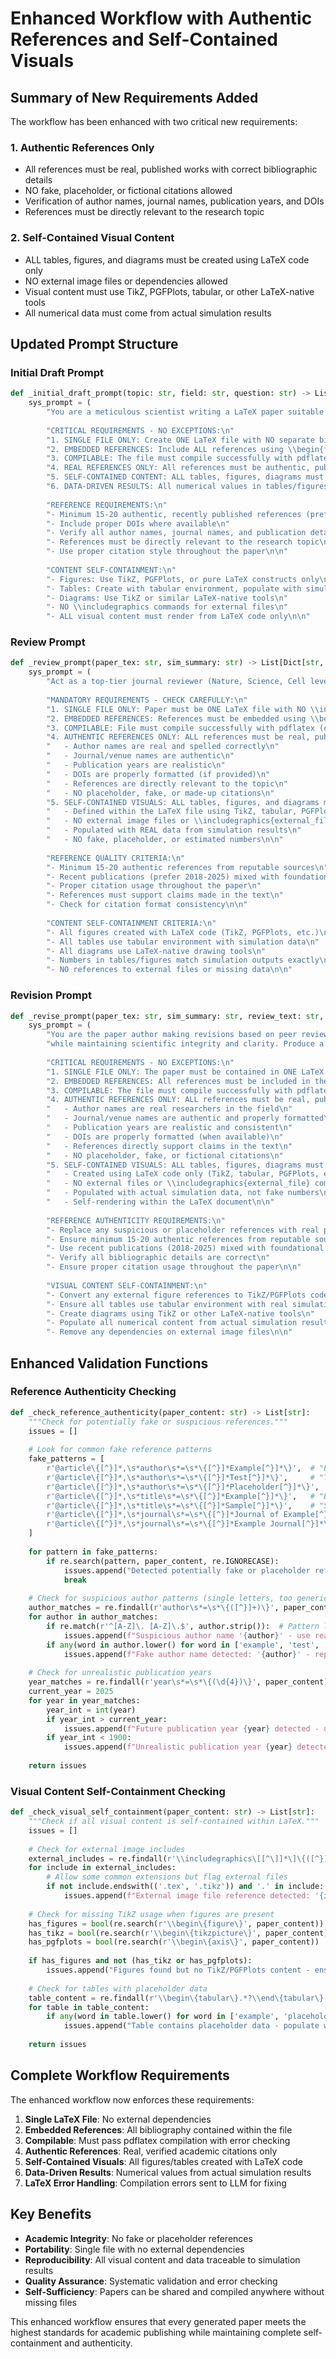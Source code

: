# Enhanced Workflow with Authentic References and Self-Contained Visuals

## Summary of New Requirements Added

The workflow has been enhanced with two critical new requirements:

### 1. Authentic References Only
- All references must be real, published works with correct bibliographic details
- NO fake, placeholder, or fictional citations allowed
- Verification of author names, journal names, publication years, and DOIs
- References must be directly relevant to the research topic

### 2. Self-Contained Visual Content
- ALL tables, figures, and diagrams must be created using LaTeX code only
- NO external image files or dependencies allowed
- Visual content must use TikZ, PGFPlots, tabular, or other LaTeX-native tools
- All numerical data must come from actual simulation results

## Updated Prompt Structure

### Initial Draft Prompt

```python
def _initial_draft_prompt(topic: str, field: str, question: str) -> List[Dict[str, str]]:
    sys_prompt = (
        "You are a meticulous scientist writing a LaTeX paper suitable for a top journal. "
        
        "CRITICAL REQUIREMENTS - NO EXCEPTIONS:\n"
        "1. SINGLE FILE ONLY: Create ONE LaTeX file with NO separate bibliography files\n"
        "2. EMBEDDED REFERENCES: Include ALL references using \\begin{filecontents*}{refs.bib}...\\end{filecontents*} at the TOP of the file\n"
        "3. COMPILABLE: The file must compile successfully with pdflatex\n"
        "4. REAL REFERENCES ONLY: All references must be authentic, published works with correct details (authors, titles, journals, years, DOIs). NO FAKE or PLACEHOLDER references.\n"
        "5. SELF-CONTAINED CONTENT: ALL tables, figures, diagrams must be defined within the LaTeX file using TikZ, tabular, or other LaTeX constructs. NO external image files.\n"
        "6. DATA-DRIVEN RESULTS: All numerical values in tables/figures must come from actual simulation results, not made-up numbers.\n\n"
        
        "REFERENCE REQUIREMENTS:\n"
        "- Minimum 15-20 authentic, recently published references (prefer 2018-2025)\n"
        "- Include proper DOIs where available\n"
        "- Verify all author names, journal names, and publication details\n"
        "- References must be directly relevant to the research topic\n"
        "- Use proper citation style throughout the paper\n\n"
        
        "CONTENT SELF-CONTAINMENT:\n"
        "- Figures: Use TikZ, PGFPlots, or pure LaTeX constructs only\n"
        "- Tables: Create with tabular environment, populate with simulation data\n"
        "- Diagrams: Use TikZ or similar LaTeX-native tools\n"
        "- NO \\includegraphics commands for external files\n"
        "- ALL visual content must render from LaTeX code only\n\n"
```

### Review Prompt

```python
def _review_prompt(paper_tex: str, sim_summary: str) -> List[Dict[str, str]]:
    sys_prompt = (
        "Act as a top-tier journal reviewer (Nature, Science, Cell level) with expertise in LaTeX formatting and scientific programming. "
        
        "MANDATORY REQUIREMENTS - CHECK CAREFULLY:\n"
        "1. SINGLE FILE ONLY: Paper must be ONE LaTeX file with NO \\input{} or \\include{} commands\n"
        "2. EMBEDDED REFERENCES: References must be embedded using \\begin{filecontents*}{refs.bib}...\\end{filecontents*} or \\begin{thebibliography}...\\end{thebibliography}\n"
        "3. COMPILABLE: File must compile successfully with pdflatex (check for syntax errors, missing packages, etc.)\n"
        "4. AUTHENTIC REFERENCES ONLY: ALL references must be real, published works with correct bibliographic details. Verify:\n"
        "   - Author names are real and spelled correctly\n"
        "   - Journal/venue names are authentic\n"
        "   - Publication years are realistic\n"
        "   - DOIs are properly formatted (if provided)\n"
        "   - References are directly relevant to the topic\n"
        "   - NO placeholder, fake, or made-up citations\n"
        "5. SELF-CONTAINED VISUALS: ALL tables, figures, and diagrams must be:\n"
        "   - Defined within the LaTeX file using TikZ, tabular, PGFPlots, etc.\n"
        "   - NO external image files or \\includegraphics{external_file}\n"
        "   - Populated with REAL data from simulation results\n"
        "   - NO fake, placeholder, or estimated numbers\n\n"
        
        "REFERENCE QUALITY CRITERIA:\n"
        "- Minimum 15-20 authentic references from reputable sources\n"
        "- Recent publications (prefer 2018-2025) mixed with foundational works\n"
        "- Proper citation usage throughout the paper\n"
        "- References must support claims made in the text\n"
        "- Check for citation format consistency\n\n"
        
        "CONTENT SELF-CONTAINMENT CRITERIA:\n"
        "- All figures created with LaTeX code (TikZ, PGFPlots, etc.)\n"
        "- All tables use tabular environment with simulation data\n"
        "- All diagrams use LaTeX-native drawing tools\n"
        "- Numbers in tables/figures match simulation outputs exactly\n"
        "- NO references to external files or missing data\n\n"
```

### Revision Prompt

```python
def _revise_prompt(paper_tex: str, sim_summary: str, review_text: str, latex_errors: str = "") -> List[Dict[str, str]]:
    sys_prompt = (
        "You are the paper author making revisions based on peer review. Your goal is to address ALL reviewer concerns "
        "while maintaining scientific integrity and clarity. Produce a COMPLETE revised LaTeX file.\n\n"
        
        "CRITICAL REQUIREMENTS - NO EXCEPTIONS:\n"
        "1. SINGLE FILE ONLY: The paper must be contained in ONE LaTeX file with NO separate bibliography files\n"
        "2. EMBEDDED REFERENCES: All references must be included in the paper using \\begin{filecontents*}{refs.bib}...\\end{filecontents*} or \\begin{thebibliography}...\\end{thebibliography}\n"
        "3. COMPILABLE: The file must compile successfully with pdflatex\n"
        "4. AUTHENTIC REFERENCES ONLY: ALL references must be real, published works. Verify and correct:\n"
        "   - Author names are real researchers in the field\n"
        "   - Journal/venue names are authentic and properly formatted\n"
        "   - Publication years are realistic and consistent\n"
        "   - DOIs are properly formatted (when available)\n"
        "   - References directly support claims in the text\n"
        "   - NO placeholder, fake, or fictional citations\n"
        "5. SELF-CONTAINED VISUALS: ALL tables, figures, diagrams must be:\n"
        "   - Created using LaTeX code only (TikZ, tabular, PGFPlots, etc.)\n"
        "   - NO external files or \\includegraphics{external_file} commands\n"
        "   - Populated with actual simulation data, not fake numbers\n"
        "   - Self-rendering within the LaTeX document\n\n"
        
        "REFERENCE AUTHENTICITY REQUIREMENTS:\n"
        "- Replace any suspicious or placeholder references with real publications\n"
        "- Ensure minimum 15-20 authentic references from reputable sources\n"
        "- Use recent publications (2018-2025) mixed with foundational works\n"
        "- Verify all bibliographic details are correct\n"
        "- Ensure proper citation usage throughout the paper\n\n"
        
        "VISUAL CONTENT SELF-CONTAINMENT:\n"
        "- Convert any external figure references to TikZ/PGFPlots code\n"
        "- Ensure all tables use tabular environment with real simulation data\n"
        "- Create diagrams using TikZ or other LaTeX-native tools\n"
        "- Populate all numerical content from actual simulation results\n"
        "- Remove any dependencies on external image files\n\n"
```

## Enhanced Validation Functions

### Reference Authenticity Checking

```python
def _check_reference_authenticity(paper_content: str) -> List[str]:
    """Check for potentially fake or suspicious references."""
    issues = []
    
    # Look for common fake reference patterns
    fake_patterns = [
        r'@article\{[^}]*,\s*author\s*=\s*\{[^}]*Example[^}]*\}',  # "Example" in author names
        r'@article\{[^}]*,\s*author\s*=\s*\{[^}]*Test[^}]*\}',     # "Test" in author names
        r'@article\{[^}]*,\s*author\s*=\s*\{[^}]*Placeholder[^}]*\}',  # "Placeholder" in author names
        r'@article\{[^}]*,\s*title\s*=\s*\{[^}]*Example[^}]*\}',   # "Example" in titles
        r'@article\{[^}]*,\s*title\s*=\s*\{[^}]*Sample[^}]*\}',    # "Sample" in titles
        r'@article\{[^}]*,\s*journal\s*=\s*\{[^}]*Journal of Example[^}]*\}',  # Fake journal names
        r'@article\{[^}]*,\s*journal\s*=\s*\{[^}]*Example Journal[^}]*\}',
    ]
    
    for pattern in fake_patterns:
        if re.search(pattern, paper_content, re.IGNORECASE):
            issues.append("Detected potentially fake or placeholder references - replace with authentic citations")
            break
    
    # Check for suspicious author patterns (single letters, too generic)
    author_matches = re.findall(r'author\s*=\s*\{([^}]+)\}', paper_content)
    for author in author_matches:
        if re.match(r'^[A-Z]\. [A-Z]\.$', author.strip()):  # Pattern like "A. B."
            issues.append(f"Suspicious author name '{author}' - use real researcher names")
        if any(word in author.lower() for word in ['example', 'test', 'sample', 'placeholder']):
            issues.append(f"Fake author name detected: '{author}' - replace with real researchers")
    
    # Check for unrealistic publication years
    year_matches = re.findall(r'year\s*=\s*\{(\d{4})\}', paper_content)
    current_year = 2025
    for year in year_matches:
        year_int = int(year)
        if year_int > current_year:
            issues.append(f"Future publication year {year} detected - use realistic years")
        if year_int < 1900:
            issues.append(f"Unrealistic publication year {year} detected")
    
    return issues
```

### Visual Content Self-Containment Checking

```python
def _check_visual_self_containment(paper_content: str) -> List[str]:
    """Check if all visual content is self-contained within LaTeX."""
    issues = []
    
    # Check for external image includes
    external_includes = re.findall(r'\\includegraphics\[[^\]]*\]\{([^}]+)\}', paper_content)
    for include in external_includes:
        # Allow some common extensions but flag external files
        if not include.endswith(('.tex', '.tikz')) and '.' in include:
            issues.append(f"External image file reference detected: '{include}' - convert to TikZ or remove")
    
    # Check for missing TikZ usage when figures are present
    has_figures = bool(re.search(r'\\begin\{figure\}', paper_content))
    has_tikz = bool(re.search(r'\\begin\{tikzpicture\}', paper_content))
    has_pgfplots = bool(re.search(r'\\begin\{axis\}', paper_content))
    
    if has_figures and not (has_tikz or has_pgfplots):
        issues.append("Figures found but no TikZ/PGFPlots content - ensure all visuals are LaTeX-generated")
    
    # Check for tables with placeholder data
    table_content = re.findall(r'\\begin\{tabular\}.*?\\end\{tabular\}', paper_content, re.DOTALL)
    for table in table_content:
        if any(word in table.lower() for word in ['example', 'placeholder', 'xxx', 'tbd', 'todo']):
            issues.append("Table contains placeholder data - populate with real simulation results")
    
    return issues
```

## Complete Workflow Requirements

The enhanced workflow now enforces these requirements:

1. **Single LaTeX File**: No external dependencies
2. **Embedded References**: All bibliography contained within the file
3. **Compilable**: Must pass pdflatex compilation with error checking
4. **Authentic References**: Real, verified academic citations only
5. **Self-Contained Visuals**: All figures/tables created with LaTeX code
6. **Data-Driven Results**: Numerical values from actual simulation results
7. **LaTeX Error Handling**: Compilation errors sent to LLM for fixing

## Key Benefits

- **Academic Integrity**: No fake or placeholder references
- **Portability**: Single file with no external dependencies
- **Reproducibility**: All visual content and data traceable to simulation results
- **Quality Assurance**: Systematic validation and error checking
- **Self-Sufficiency**: Papers can be shared and compiled anywhere without missing files

This enhanced workflow ensures that every generated paper meets the highest standards for academic publishing while maintaining complete self-containment and authenticity.

